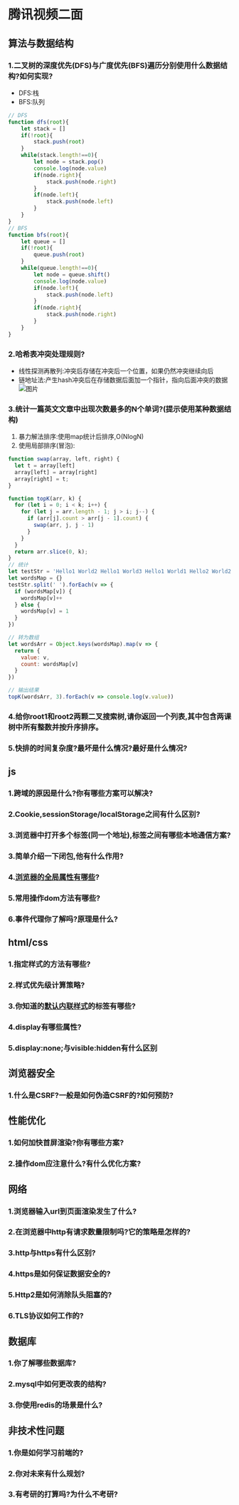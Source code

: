 # 腾讯视频二面

## 算法与数据结构
### 1.二叉树的深度优先(DFS)与广度优先(BFS)遍历分别使用什么数据结构?如何实现?
* DFS:栈
* BFS:队列
```js
// DFS
function dfs(root){
    let stack = []
    if(!root){
        stack.push(root)
    }
    while(stack.length!==0){
        let node = stack.pop()
        console.log(node.value)
        if(node.right){
            stack.push(node.right)
        }
        if(node.left){
            stack.push(node.left)
        }
    }
}
// BFS
function bfs(root){
    let queue = []
    if(!root){
        queue.push(root)
    }
    while(queue.length!==0){
        let node = queue.shift()
        console.log(node.value)
        if(node.left){
            stack.push(node.left)
        }
        if(node.right){
            stack.push(node.right)
        }
    }
}
```
### 2.哈希表冲突处理规则?
* 线性探测再散列:冲突后存储在冲突后一个位置，如果仍然冲突继续向后
* 链地址法:产生hash冲突后在存储数据后面加一个指针，指向后面冲突的数据
![图片](https://img.cdn.sugarat.top/mdImg/MTU4NTEyNjUyNjM5OQ==585126526399)

### 3.统计一篇英文文章中出现次数最多的N个单词?(提示使用某种数据结构)
1. 暴力解法排序:使用map统计后排序,O(NlogN)
2. 使用局部排序(冒泡):
```js
function swap(array, left, right) {
  let t = array[left]
  array[left] = array[right]
  array[right] = t;
}

function topK(arr, k) {
  for (let i = 0; i < k; i++) {
    for (let j = arr.length - 1; j > i; j--) {
      if (arr[j].count > arr[j - 1].count) {
        swap(arr, j, j - 1)
      }
    }
  }
  return arr.slice(0, k);
}
// 统计
let testStr = 'Hello1 World2 Hello1 World3 Hello1 World1 Hello2 World2 Hello3 World3'
let wordsMap = {}
testStr.split(' ').forEach(v => {
  if (wordsMap[v]) {
    wordsMap[v]++
  } else {
    wordsMap[v] = 1
  }
})

// 转为数组
let wordsArr = Object.keys(wordsMap).map(v => {
  return {
    value: v,
    count: wordsMap[v]
  }
})

// 输出结果
topK(wordsArr, 3).forEach(v => console.log(v.value))
```
### 4.给你root1和root2两颗二叉搜索树,请你返回一个列表,其中包含两课树中所有整数并按升序排序。
### 5.快排的时间复杂度?最坏是什么情况?最好是什么情况?

## js
### 1.跨域的原因是什么?你有哪些方案可以解决?
### 2.Cookie,sessionStorage/localStorage之间有什么区别?
### 3.浏览器中打开多个标签(同一个地址),标签之间有哪些本地通信方案?
### 3.简单介绍一下闭包,他有什么作用?
### 4.[浏览器的全局属性有哪些](https://www.cnblogs.com/xiaohuochai/p/5033039.html)?
### 5.常用操作dom方法有哪些?
### 6.事件代理你了解吗?原理是什么?

## html/css
### 1.指定样式的方法有哪些?
### 2.样式优先级计算策略?
### 3.你知道的[默认内联样式](https://www.cnblogs.com/l-hf/p/11542150.html)的标签有哪些?
### 4.display有哪些属性?
### 5.display:none;与visible:hidden有什么区别

## 浏览器安全
### 1.什么是CSRF?一般是如何伪造CSRF的?如何预防?

## 性能优化
### 1.如何加快首屏渲染?你有哪些方案?
### 2.操作dom应注意什么?有什么优化方案?

## 网络
### 1.浏览器输入url到页面渲染发生了什么?
### 2.在浏览器中http有请求数量限制吗?它的策略是怎样的?
### 3.http与https有什么区别?
### 4.https是如何保证数据安全的?
### 5.Http2是如何消除队头阻塞的?
### 6.TLS协议如何工作的?

## 数据库
### 1.你了解哪些数据库?
### 2.mysql中如何更改表的结构?
### 3.你使用redis的场景是什么?

## 非技术性问题
### 1.你是如何学习前端的?
### 2.你对未来有什么规划?
### 3.有考研的打算吗?为什么不考研?

<comment/>
<tongji/>